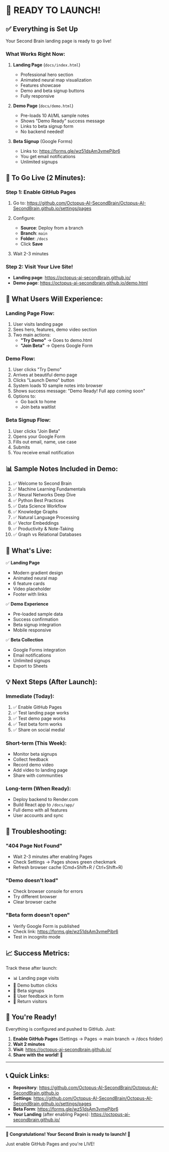# 🎉 READY TO LAUNCH!

## ✅ Everything is Set Up

Your Second Brain landing page is ready to go live!

### What Works Right Now:

1. **Landing Page** (`docs/index.html`)
   - Professional hero section
   - Animated neural map visualization  
   - Features showcase
   - Demo and beta signup buttons
   - Fully responsive

2. **Demo Page** (`docs/demo.html`)
   - Pre-loads 10 AI/ML sample notes
   - Shows "Demo Ready" success message
   - Links to beta signup form
   - No backend needed!

3. **Beta Signup** (Google Forms)
   - Links to: https://forms.gle/wz51dsAm3vmePibr6
   - You get email notifications
   - Unlimited signups

## 🚀 To Go Live (2 Minutes):

### Step 1: Enable GitHub Pages
1. Go to: https://github.com/Octopus-AI-SecondBrain/Octopus-AI-SecondBrain.github.io/settings/pages

2. Configure:
   - **Source**: Deploy from a branch
   - **Branch**: `main`
   - **Folder**: `/docs`
   - Click **Save**

3. Wait 2-3 minutes

### Step 2: Visit Your Live Site!
- **Landing page**: https://octopus-ai-secondbrain.github.io/
- **Demo page**: https://octopus-ai-secondbrain.github.io/demo.html

## 🎯 What Users Will Experience:

### Landing Page Flow:
1. User visits landing page
2. Sees hero, features, demo video section
3. Two main actions:
   - **"Try Demo"** → Goes to demo.html
   - **"Join Beta"** → Opens Google Form

### Demo Flow:
1. User clicks "Try Demo"
2. Arrives at beautiful demo page
3. Clicks "Launch Demo" button
4. System loads 10 sample notes into browser
5. Shows success message: "Demo Ready! Full app coming soon"
6. Options to:
   - Go back to home
   - Join beta waitlist

### Beta Signup Flow:
1. User clicks "Join Beta"
2. Opens your Google Form
3. Fills out email, name, use case
4. Submits
5. You receive email notification

## 📊 Sample Notes Included in Demo:

1. ✅ Welcome to Second Brain
2. ✅ Machine Learning Fundamentals
3. ✅ Neural Networks Deep Dive
4. ✅ Python Best Practices
5. ✅ Data Science Workflow
6. ✅ Knowledge Graphs
7. ✅ Natural Language Processing
8. ✅ Vector Embeddings
9. ✅ Productivity & Note-Taking
10. ✅ Graph vs Relational Databases

## 🎨 What's Live:

✅ **Landing Page**
- Modern gradient design
- Animated neural map
- 6 feature cards
- Video placeholder
- Footer with links

✅ **Demo Experience**
- Pre-loaded sample data
- Success confirmation
- Beta signup integration
- Mobile responsive

✅ **Beta Collection**
- Google Forms integration
- Email notifications
- Unlimited signups
- Export to Sheets

## 💡 Next Steps (After Launch):

### Immediate (Today):
1. ✅ Enable GitHub Pages
2. ✅ Test landing page works
3. ✅ Test demo page works
4. ✅ Test beta form works
5. ✅ Share on social media!

### Short-term (This Week):
- Monitor beta signups
- Collect feedback
- Record demo video
- Add video to landing page
- Share with communities

### Long-term (When Ready):
- Deploy backend to Render.com
- Build React app to `/docs/app/`
- Full demo with all features
- User accounts and sync

## 🐛 Troubleshooting:

### "404 Page Not Found"
- Wait 2-3 minutes after enabling Pages
- Check Settings → Pages shows green checkmark
- Refresh browser cache (Cmd+Shift+R / Ctrl+Shift+R)

### "Demo doesn't load"
- Check browser console for errors
- Try different browser
- Clear browser cache

### "Beta form doesn't open"
- Verify Google Form is published
- Check link: https://forms.gle/wz51dsAm3vmePibr6
- Test in incognito mode

## 📈 Success Metrics:

Track these after launch:
- 📊 Landing page visits
- 🎯 Demo button clicks
- 📝 Beta signups
- 💬 User feedback in form
- 🔄 Return visitors

## 🎊 You're Ready!

Everything is configured and pushed to GitHub. Just:

1. **Enable GitHub Pages** (Settings → Pages → main branch → /docs folder)
2. **Wait 2 minutes**
3. **Visit**: https://octopus-ai-secondbrain.github.io/
4. **Share with the world!** 🚀

---

## 📞 Quick Links:

- **Repository**: https://github.com/Octopus-AI-SecondBrain/Octopus-AI-SecondBrain.github.io
- **Settings**: https://github.com/Octopus-AI-SecondBrain/Octopus-AI-SecondBrain.github.io/settings/pages
- **Beta Form**: https://forms.gle/wz51dsAm3vmePibr6
- **Your Landing** (after enabling Pages): https://octopus-ai-secondbrain.github.io/

---

**🎉 Congratulations! Your Second Brain is ready to launch! 🎉**

Just enable GitHub Pages and you're LIVE!
